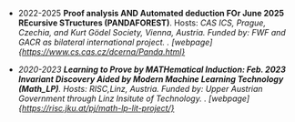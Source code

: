 - 2022-2025 <strong>Proof analysis AND Automated deduction FOr
June 2025 REcursive STructures (PANDAFOREST)</strong>. Hosts:<em> CAS ICS, Prague, Czechia, and Kurt Gödel Society, Vienna, Austria. Funded by:<em> FWF and GACR as bilateral international project. 
</em>. [webpage]{https://www.cs.cas.cz/dcerna/Panda.html} 

- 2020-2023 <strong>Learning to Prove by MATHematical Induction:
Feb. 2023 Invariant Discovery Aided by Modern Machine Learning Technology (Math_LP)</strong>. Hosts:<em> RISC,Linz, Austria. Funded by:<em> Upper Austrian Government through Linz Insitute of Technology. 
</em>. [webpage]{https://risc.jku.at/pj/math-lp-lit-project/} 
